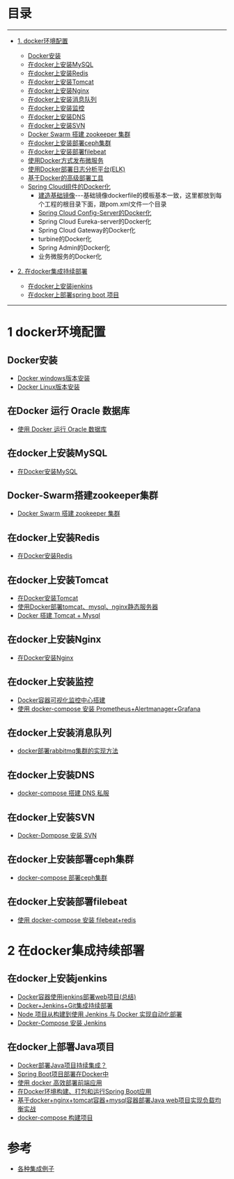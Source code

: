# 目录
---
* [1. docker环境配置](#1-docker环境配置)
  * [Docker安装](#1-Docker安装)
  * [在docker上安装MySQL](#在docker上安装MySQL)
  * [在docker上安装Redis](#在docker上安装Redis)
  * [在docker上安装Tomcat](#在docker上安装Tomcat)
  * [在docker上安装Nginx](#在docker上安装Nginx)
  * [在docker上安装消息队列](#在docker上安装消息队列)
  * [在docker上安装监控](#在docker上安装监控)
  * [在docker上安装DNS](#在docker上安装DNS)
  * [在docker上安装SVN](#在docker上安装SVN)
  * [Docker Swarm 搭建 zookeeper 集群](#Docker-Swarm搭建zookeeper集群)
  * [在docker上安装部署ceph集群](#在docker上安装部署ceph集群)
  * [在docker上安装部署filebeat](#在docker上安装部署filebeat)
  * [使用Docker方式发布微服务](https://weread.qq.com/web/reader/ca932ea071d7c798ca9a714k5fd32dd02725fd0b37cd75e) 
  * [使用Docker部署日志分析平台(ELK)](https://weread.qq.com/web/reader/ca932ea071d7c798ca9a714kc45328f0274c45147dee704)
  * [基于Docker的高级部署工具](https://weread.qq.com/web/reader/ca932ea071d7c798ca9a714keb132680275eb160de1d35c)
  * [Spring Cloud组件的Docker化](https://weread.qq.com/web/reader/71d32370716443e271df020k01332b9028a013d407161b5)
    * [建造基础镜像](https://weread.qq.com/web/reader/71d32370716443e271df020k398323202893988c7f885f0)---基础镜像dockerfile的模板基本一致，这里都放到每个工程的根目录下面，跟pom.xml文件一个目录
    * [Spring Cloud Config-Server的Docker化](https://weread.qq.com/web/reader/71d32370716443e271df020k01332b9028a013d407161b5)
    * Spring Cloud Eureka-server的Docker化
    * Spring Cloud Gateway的Docker化
    * turbine的Docker化
    * Spring Admin的Docker化
    * 业务微服务的Docker化

* [2. 在docker集成持续部署](#2-在docker集成持续部署)
  * [在docker上安装jenkins](#在docker上安装jenkins)
  * [在docker上部署spring boot 项目](#在docker上部署Java项目)


---

# 1 docker环境配置

## Docker安装
   * [Docker windows版本安装](https://github.com/stevenli91748/Engineering-special/blob/master/Docker/Docker%20windows/README.md)
   * [Docker Linux版本安装](https://github.com/stevenli91748/Engineering-special/blob/master/Docker/docker%20for%20linux/README.md)

##  在Docker 运行 Oracle 数据库
   * [使用 Docker 运行 Oracle 数据库](https://rovo98.github.io/posts/c5182a98/)
   
## 在docker上安装MySQL
   * [在Docker安装MySQL](https://github.com/stevenli91748/Engineering-special/blob/master/Docker/在Docker安装MySQL/README.md)

## Docker-Swarm搭建zookeeper集群

   * [Docker Swarm 搭建 zookeeper 集群](https://www.jianshu.com/p/82f94f67c701)

## 在docker上安装Redis
   * [在Docker安装Redis](https://github.com/stevenli91748/Engineering-special/blob/master/Docker/在Docker安装Redis/README.md)

## 在docker上安装Tomcat
   * [在Docker安装Tomcat](https://github.com/stevenli91748/Engineering-special/blob/master/Docker/在Docker安装Tomcat/README.md)
   * [使用Docker部署tomcat、mysql、nginx静态服务器](https://blog.csdn.net/a745233700/article/details/80452862)
   * [Docker 搭建 Tomcat + Mysql](https://www.cnblogs.com/primadonna/p/10411857.html)
   
## 在docker上安装Nginx  
   * [在Docker安装Nginx](https://github.com/stevenli91748/Engineering-special/blob/master/Docker/在Docker安装Nginx/README.md)

## 在docker上安装监控
   * [Docker容器可视化监控中心搭建](https://mp.weixin.qq.com/s?__biz=MzU4ODI1MjA3NQ==&mid=2247483763&idx=1&sn=6ceb9e73540b5016dadfb212636b3855&chksm=fdded7b7caa95ea1165b507397c39267d3bf7522c83cc8ed10eae4ee4a13db831eb58a3dc167&scene=21#wechat_redirect)
   * [使用 docker-compose 安装 Prometheus+Alertmanager+Grafana](http://www.dev-share.top/2019/06/25/%e4%bd%bf%e7%94%a8-docker-compose-%e5%ae%89%e8%a3%85-prometheusalertmanagergrafana/)

## 在docker上安装消息队列
   * [docker部署rabbitmq集群的实现方法](https://www.jb51.net/article/144748.htm)

## 在docker上安装DNS
* [docker-compose 搭建 DNS 私服](http://www.dev-share.top/2020/06/04/%e6%90%ad%e5%bb%ba-dns-%e7%a7%81%e6%9c%8d/)


## 在docker上安装SVN
* [Docker-Dompose 安装 SVN](http://www.dev-share.top/2020/08/28/docker-dompose-%e5%ae%89%e8%a3%85-svn/)

## 在docker上安装部署ceph集群
* [docker-compose 部署ceph集群](http://www.dev-share.top/2019/12/24/docker-compose-%e9%83%a8%e7%bd%b2ceph%e9%9b%86%e7%be%a4/)

## 在docker上安装部署filebeat
* [使用 docker-compose 安装 filebeat+redis](http://www.dev-share.top/2019/06/27/%e4%bd%bf%e7%94%a8-docker-compose-%e5%ae%89%e8%a3%85-filebeatredis/)



# 2 在docker集成持续部署

## 在docker上安装jenkins
* [Docker容器使用jenkins部署web项目(总结)](https://www.jb51.net/article/146319.htm)
* [Docker+Jenkins+Git集成持续部署](https://www.bilibili.com/video/av62369964/?spm_id_from=333.788.videocard.1)
* [Node 项目从构建到使用 Jenkins 与 Docker 实现自动化部署](http://dockone.io/article/9507)
* [Docker-Compose 安装 Jenkins](http://www.dev-share.top/2020/08/23/docker-compose-%e5%ae%89%e8%a3%85-jenkins/)

## 在docker上部署Java项目
* [Docker部署Java项目持续集成？](http://dockone.io/question/283)
* [Spring Boot项目部署在Docker中](https://itweknow.cn/blog-site/posts/e2232a75.html)
* [使用 docker 高效部署前端应用](https://github.com/shfshanyue/op-note/blob/master/deploy-fe-with-docker.md)
* [在Docker环境构建、打包和运行Spring Boot应用](http://dockone.io/article/9530)
* [基于docker+nginx+tomcat容器+mysql容器部署Java web项目实现负载均衡实战](https://blog.csdn.net/liqz666/article/details/82222511)
* [docker-compose 构建项目](http://www.dev-share.top/2019/07/16/docker-compose-%e6%9e%84%e5%bb%ba%e9%a1%b9%e7%9b%ae/)


# 参考
* [各种集成例子](https://www.jianshu.com/u/cf31b9838b17)
